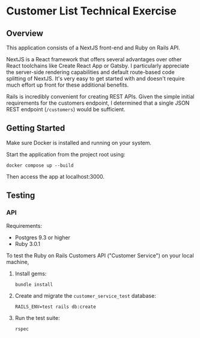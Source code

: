 # Customer List Technical Exercise

## Overview

This application consists of a NextJS front-end and Ruby on Rails API.

NextJS is a React framework that offers several advantages over other React toolchains like Create React App or Gatsby. I particularly appreciate the server-side rendering capabilities and default route-based code splitting of NextJS. It's very easy to get started with and doesn't require much effort up front for these additional benefits.

Rails is incredibly convenient for creating REST APIs. Given the simple initial requirements for the customers endpoint, I determined that a single JSON REST endpoint (`/customers`) would be sufficient.

## Getting Started

Make sure Docker is installed and running on your system.

Start the application from the project root using:

`docker compose up --build`

Then access the app at localhost:3000.

## Testing

### API

Requirements:

- Postgres 9.3 or higher
- Ruby 3.0.1

To test the Ruby on Rails Customers API ("Customer Service") on your local machine,

1. Install gems:

   `bundle install`

2. Create and migrate the `customer_service_test` database:

   `RAILS_ENV=test rails db:create`

3. Run the test suite:

   `rspec`

